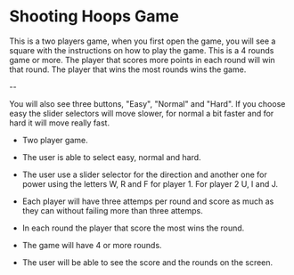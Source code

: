 # Shooting Hoops Game

This is a two players game, when you first open the game, you will see a square with the instructions on how to play the game. This is a 4 rounds game or more. The player that scores more points in each round will win that round. The player that wins the most rounds wins the game.

--

You will also see three buttons, "Easy", "Normal" and "Hard". If you choose easy the slider selectors will move slower, for normal a bit faster and for hard it will move really fast.


- Two player game.

- The user is able to select easy, normal and hard.

- The user use a slider selector for the direction and another one for power using the letters W, R and F 
 for  player 1. For player 2 U, I and J.

- Each player will have three attemps per round and score as much as they can without failing more than three attemps.

- In each round the player that score the most wins the round.

- The game will have 4 or more rounds.

- The user will be able to see the score and the rounds on the screen.
